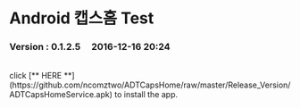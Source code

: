 # Android 캡스홈 Test

### Version  :  0.1.2.5&nbsp;&nbsp;&nbsp;&nbsp;&nbsp;2016-12-16  20:24
<br>
click [** HERE **](https://github.com/ncomztwo/ADTCapsHome/raw/master/Release_Version/ADTCapsHomeService.apk) to install the app.

